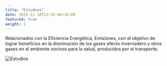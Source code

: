 ```yaml
---
title: "Estudios"
date: 2019-11-18T12:33:46+10:00
featured: true
weight: 1
---
```


Relacionados con la Eficiencia Energética, Emisiones, con el objetivo de lograr beneficios
en la disminución de los gases efecto invernadero y otros gases en el ambiente nocivos
para la salud, producidos por el transporte.

![Estudios](/images/features/estudio.png)
